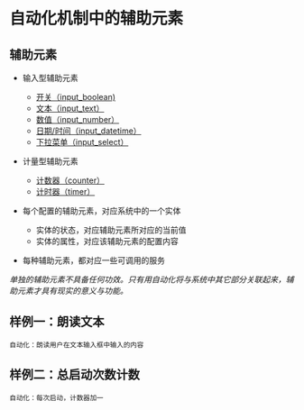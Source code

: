 # 自动化机制中的辅助元素

## 辅助元素

- 输入型辅助元素
    + [开关（input_boolean)](https://www.home-assistant.io/integrations/input_boolean/)
    + [文本（input_text）](https://www.home-assistant.io/integrations/input_text/)
    + [数值（input_number）](https://www.home-assistant.io/integrations/input_number/)
    + [日期/时间（input_datetime）](https://www.home-assistant.io/integrations/input_datetime/)
    + [下拉菜单（input_select）](https://www.home-assistant.io/integrations/input_select/)
- 计量型辅助元素
    + [计数器（counter）](https://www.home-assistant.io/integrations/counter/)
    + [计时器（timer）](https://www.home-assistant.io/integrations/timer/)

- 每个配置的辅助元素，对应系统中的一个实体
    + 实体的状态，对应辅助元素所对应的当前值
    + 实体的属性，对应该辅助元素的配置内容

- 每种辅助元素，都对应一些可调用的服务

*单独的辅助元素不具备任何功效。只有用自动化将与系统中其它部分关联起来，辅助元素才具有现实的意义与功能。*

## 样例一：朗读文本

    自动化：朗读用户在文本输入框中输入的内容

## 样例二：总启动次数计数

    自动化：每次启动，计数器加一
